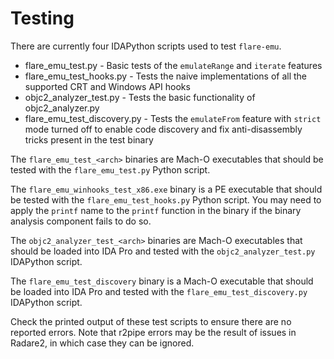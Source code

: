 # Testing

There are currently four IDAPython scripts used to test `flare-emu`.

* flare_emu_test.py - Basic tests of the `emulateRange` and `iterate` features
* flare_emu_test_hooks.py - Tests the naive implementations of all the supported CRT and Windows API hooks
* objc2_analyzer_test.py - Tests the basic functionality of objc2_analyzer.py
* flare_emu_test_discovery.py - Tests the `emulateFrom` feature with `strict` mode turned off to enable code discovery and fix anti-disassembly tricks present in the test binary

The `flare_emu_test_<arch>` binaries are Mach-O executables that should be tested with the `flare_emu_test.py` Python script.

The `flare_emu_winhooks_test_x86.exe` binary is a PE executable that should be tested with the `flare_emu_test_hooks.py` Python script. You may need to apply the `printf` name to the `printf` function in the binary if the binary analysis component fails to do so.

The `objc2_analyzer_test_<arch>` binaries are Mach-O executables that should be loaded into IDA Pro and tested with the `objc2_analyzer_test.py` IDAPython script.

The `flare_emu_test_discovery` binary is a Mach-O executable that should be loaded into IDA Pro and tested with the `flare_emu_test_discovery.py` IDAPython script.

Check the printed output of these test scripts to ensure there are no reported errors. Note that r2pipe errors may be the result of issues in Radare2, in which case they can be ignored.
